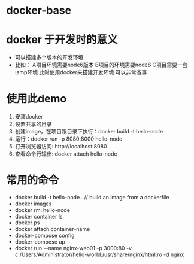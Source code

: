 # docker-base

# docker 于开发时的意义
  - 可以搭建多个版本的开发环境
  - 比如： A项目环境需要node6版本  B项目的环境需要node8  C项目需要一套lamp环境  此时使用docker来搭建开发环境 可以非常省事
# 使用此demo
  1. 安装docker
  2. 设置共享的目录
  3. 创建image，在项目跟目录下执行：docker build -t hello-node . 
  4. 运行：docker run -p 8080:8000 hello-node
  5. 打开浏览器访问: http://localhost:8080
  6. 查看命令行输出: docker attach hello-node
# 常用的命令
  - docker build -t hello-node .  // build an image from a dockerfile
  - docker images
  - docker rmi hello-node
  - docker container ls
  - docker ps
  - docker attach container-name
  - docker-compose config
  - docker-compose up
  - docker run --name nginx-web01 -p 3000:80 -v c:/Users/Administrator/hello-world:/usr/share/nginx/html:ro -d nginx